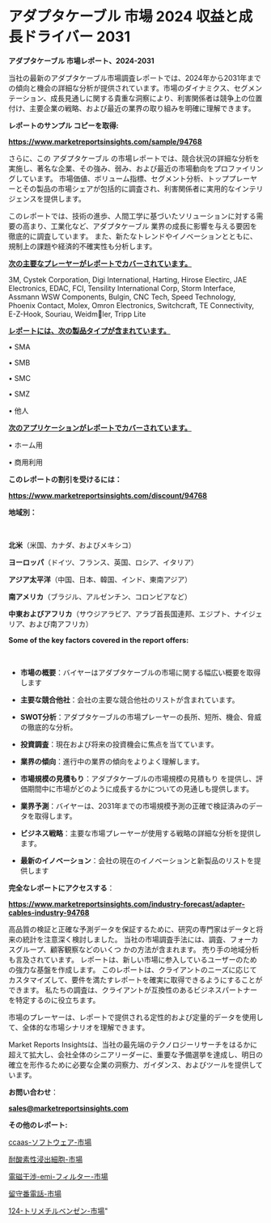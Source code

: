 # アダプタケーブル 市場 2024 収益と成長ドライバー 2031

<strong>アダプタケーブル 市場レポート、2024-2031</strong>

当社の最新のアダプタケーブル市場調査レポートでは、2024年から2031年までの傾向と機会の詳細な分析が提供されています。市場のダイナミクス、セグメンテーション、成長見通しに関する貴重な洞察により、利害関係者は競争上の位置付け、主要企業の戦略、および最近の業界の取り組みを明確に理解できます。



<strong>レポートのサンプル コピーを取得:</strong> <a href=https://www.marketreportsinsights.com/sample/94768>

<strong><u>https://www.marketreportsinsights.com/sample/94768</u></strong></a>

さらに、この アダプタケーブル の市場レポートでは、競合状況の詳細な分析を実施し、著名な企業、その強み、弱み、および最近の市場動向をプロファイリングしています。 市場価値、ボリューム指標、セグメント分析、トッププレーヤーとその製品の市場シェアが包括的に調査され、利害関係者に実用的なインテリジェンスを提供します。

このレポートでは、技術の進歩、人間工学に基づいたソリューションに対する需要の高まり、工業化など、アダプタケーブル 業界の成長に影響を与える要因を徹底的に調査しています。 また、新たなトレンドやイノベーションとともに、規制上の課題や経済的不確実性も分析します。



<strong><u>次の主要なプレーヤーがレポートでカバーされています。</u></strong>

3M, Cystek Corporation, Digi International, Harting, Hirose Electirc, JAE Electronics, EDAC, FCI, Tensility International Corp, Storm Interface, Assmann WSW Components, Bulgin, CNC Tech, Speed Technology, Phoenix Contact, Molex, Omron Electronics, Switchcraft, TE Connectivity, E-Z-Hook, Souriau, Weidmler, Tripp Lite



<strong><u><b>レポートには、次の製品タイプが含まれています。</b></u></strong>

• SMA

• SMB

• SMC

• SMZ

• 他人



<strong><u><b>次のアプリケーションがレポートでカバーされています。</b></u></strong>

• ホーム用

• 商用利用



<strong><b>このレポートの割引を受けるには：</b></strong>

<a href=https://www.marketreportsinsights.com/discount/94768>

<strong><u>https://www.marketreportsinsights.com/discount/94768</u></strong></a>



<strong>地域別：</strong>

<strong> </strong>



<strong>北米</strong>（米国、カナダ、およびメキシコ）



<strong>ヨーロッパ</strong>（ドイツ、フランス、英国、ロシア、イタリア）



<strong>アジア太平洋</strong>（中国、日本、韓国、インド、東南アジア）



<strong>南アメリカ</strong>（ブラジル、アルゼンチン、コロンビアなど）



<strong>中東およびアフリカ</strong>（サウジアラビア、アラブ首長国連邦、エジプト、ナイジェリア、および南アフリカ）



<strong>Some of the key factors covered in the report offers:</strong>

<strong> </strong>
<ul>
  <li>

<strong>市場の概要</strong>：バイヤーはアダプタケーブルの市場に関する幅広い概要を取得します</li>
  <li>

<strong>主要な競合他社</strong>：会社の主要な競合他社のリストが含まれています。</li>
  <li>

<strong>SWOT分析</strong>：アダプタケーブルの市場プレーヤーの長所、短所、機会、脅威の徹底的な分析。</li>
  <li>

<strong>投資調査</strong>：現在および将来の投資機会に焦点を当てています。</li>
  <li>

<strong>業界の傾向</strong>：進行中の業界の傾向をよりよく理解します。</li>
  <li>

<strong>市場規模の見積もり</strong>：アダプタケーブルの市場規模の見積もり を提供し、評価期間中に市場がどのように成長するかについての見通しも提供します。</li>
  <li>

<strong>業界予測</strong>：バイヤーは、2031年までの市場規模予測の正確で検証済みのデータを取得します。</li>
  <li>

<strong>ビジネス戦略</strong>：主要な市場プレーヤーが使用する戦略の詳細な分析を提供します。</li>
  <li>

<strong>最新のイノベーション</strong>：会社の現在のイノベーションと新製品のリストを提供します</li>
</ul>


<strong>完全なレポートにアクセスする</strong>：

<a href=https://www.marketreportsinsights.com/industry-forecast/adapter-cables-industry-94768>

<strong><u>https://www.marketreportsinsights.com/industry-forecast/adapter-cables-industry-94768</u></strong></a>

高品質の検証と正確な予測データを保証するために、研究の専門家はデータと将来の統計を注意深く検討しました。 当社の市場調査手法には、調査、フォーカスグループ、顧客観察などのいくつ かの方法が含まれます。 売り手の地域分析も言及されています。 レポートは、新しい市場に参入しているユーザーのための強力な基盤を作成します。 このレポートは、クライアントのニーズに応じてカスタマイズして、要件を満たすレポートを確実に取得できるようにすることができます。 私たちの調査は、クライアントが互換性のあるビジネスパートナーを特定するのに役立ちます。

市場のプレーヤーは、レポートで提供される定性的および定量的データを使用して、全体的な市場シナリオを理解できます。

Market Reports Insightsは、当社の最先端のテクノロジーリサーチをはるかに超えて拡大し、会社全体のシニアリーダーに、重要な予備選挙を達成し、明日の確立を形作るために必要な企業の洞察力、ガイダンス、およびツールを提供しています。



<strong><b>お問い合わせ</b></strong>：

<a href=mailto:sales@marketreportsinsights.com>

<strong><u>sales@marketreportsinsights.com</u></strong></a>



<strong>その他のレポート:</strong>

<a href=https://www.linkedin.com/pulse/ccaas-ソフトウェア-市場-2023-総合分析と事業成長戦略-2030-nhigf/>ccaas-ソフトウェア-市場</a>

<a href=https://www.linkedin.com/pulse/耐酸素性浸出細胞-市場-2023-総合分析と事業成長戦略-2030-9qqhf/>耐酸素性浸出細胞-市場</a>

<a href=https://www.linkedin.com/pulse/電磁干渉-emi-フィルター-市場-2023-年のダイナミクスとビジネストレンド-loj6f/>電磁干渉-emi-フィルター-市場</a>

<a href=https://www.linkedin.com/pulse/留守番電話-市場-2023-年のダイナミクスとビジネストレンド-2030-izmnf/>留守番電話-市場</a>

<a href=https://www.linkedin.com/pulse/124-トリメチルベンゼン-市場-2030-年までの需要に焦点を当てた-2023-年調査レポート-pr-news-hub-uu31c/>124-トリメチルベンゼン-市場</a>"
